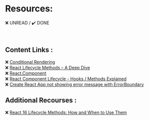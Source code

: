 # Resources:  

:x: UNREAD / :heavy_check_mark: DONE

<br>

## Content Links :  

❌ [Conditional Rendering](https://reactjs.org/docs/conditional-rendering.html)  
❌ [React Lifecycle Methods – A Deep Dive](https://programmingwithmosh.com/javascript/react-lifecycle-methods/)  
❌ [React.Component](https://reactjs.org/docs/react-component.html)  
❌ [React Component Lifecycle - Hooks / Methods Explained](https://www.youtube.com/watch?v=m_mtV4YaI8c)  
❌ [Create React App not showing error message with ErrorBoundary](https://stackoverflow.com/questions/48353695/create-react-app-not-showing-error-message-with-errorboundary/48354840#48354840)  

## Additional Recourses :

❌ [React 16 Lifecycle Methods: How and When to Use Them](https://blog.bitsrc.io/react-16-lifecycle-methods-how-and-when-to-use-them-f4ad31fb2282)  


